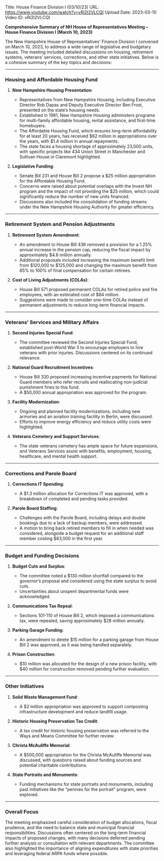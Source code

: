 Title: House Finance Division I (03/10/23)
URL: https://www.youtube.com/watch?v=vRi2I2VLCQI
Upload Date: 2023-03-10
Video ID: vRi2I2VLCQI

**Comprehensive Summary of NH House of Representatives Meeting – House Finance Division I (March 10, 2023)**

The New Hampshire House of Representatives’ Finance Division I convened on March 10, 2023, to address a wide range of legislative and budgetary issues. The meeting included detailed discussions on housing, retirement systems, veterans’ services, corrections, and other state initiatives. Below is a cohesive summary of the key topics and decisions:

---

### **Housing and Affordable Housing Fund**
1. **New Hampshire Housing Presentation**:
   - Representatives from New Hampshire Housing, including Executive Director Rob Dapas and Deputy Executive Director Ben Frost, presented on the state’s housing needs.
   - Established in 1981, New Hampshire Housing administers programs for multi-family affordable housing, rental assistance, and first-time homebuyers.
   - The Affordable Housing Fund, which ensures long-term affordability for at least 20 years, has received $62 million in appropriations over the years, with $1.4 million in annual repayments.
   - The state faces a housing shortage of approximately 23,000 units, with specific projects like 434 Union Street in Manchester and Sullivan House in Claremont highlighted.

2. **Legislative Funding**:
   - Senate Bill 231 and House Bill 2 propose a $25 million appropriation for the Affordable Housing Fund.
   - Concerns were raised about potential overlaps with the Invest NH program and the impact of not providing the $25 million, which could significantly reduce the number of new units financed.
   - Discussions also included the consolidation of funding streams under the New Hampshire Housing Authority for greater efficiency.

---

### **Retirement System and Pension Adjustments**
1. **Retirement System Amendment**:
   - An amendment to House Bill 436 removed a provision for a 1.25% annual increase in the pension cap, reducing the fiscal impact by approximately $4.8 million annually.
   - Additional proposals included increasing the maximum benefit limit from $120,000 to $125,000 and changing the maximum benefit from 85% to 100% of final compensation for certain retirees.

2. **Cost of Living Adjustments (COLAs)**:
   - House Bill 571 proposed permanent COLAs for retired police and fire employees, with an estimated cost of $84 million.
   - Suggestions were made to consider one-time COLAs instead of permanent adjustments to reduce long-term financial impacts.

---

### **Veterans’ Services and Military Affairs**
1. **Second Injuries Special Fund**:
   - The committee reviewed the Second Injuries Special Fund, established post-World War II to encourage employers to hire veterans with prior injuries. Discussions centered on its continued relevance.

2. **National Guard Recruitment Incentives**:
   - House Bill 330 proposed increasing incentive payments for National Guard members who refer recruits and reallocating non-judicial punishment fines to this fund.
   - A $50,000 annual appropriation was approved for the program.

3. **Facility Modernization**:
   - Ongoing and planned facility modernizations, including new armories and an aviation training facility in Berlin, were discussed.
   - Efforts to improve energy efficiency and reduce utility costs were highlighted.

4. **Veterans Cemetery and Support Services**:
   - The state veterans cemetery has ample space for future expansions, and Veterans Services assist with benefits, employment, housing, healthcare, and mental health support.

---

### **Corrections and Parole Board**
1. **Corrections IT Spending**:
   - A $1.3 million allocation for Corrections IT was approved, with a breakdown of completed and pending tasks provided.

2. **Parole Board Staffing**:
   - Challenges with the Parole Board, including delays and double bookings due to a lack of backup members, were addressed.
   - A motion to bring back retired members to fill in when needed was considered, alongside a budget request for an additional staff member costing $83,000 in the first year.

---

### **Budget and Funding Decisions**
1. **Budget Cuts and Surplus**:
   - The committee noted a $130 million shortfall compared to the governor’s proposal and considered using the state surplus to avoid cuts.
   - Uncertainties about unspent departmental funds were acknowledged.

2. **Communications Tax Repeal**:
   - Sections 101-110 of House Bill 2, which imposed a communications tax, were repealed, saving approximately $28 million annually.

3. **Parking Garage Funding**:
   - An amendment to delete $15 million for a parking garage from House Bill 2 was approved, as it was being handled separately.

4. **Prison Construction**:
   - $10 million was allocated for the design of a new prison facility, with $40 million for construction removed pending further evaluation.

---

### **Other Initiatives**
1. **Solid Waste Management Fund**:
   - A $2 million appropriation was approved to support composting infrastructure development and reduce landfill usage.

2. **Historic Housing Preservation Tax Credit**:
   - A tax credit for historic housing preservation was referred to the Ways and Means Committee for further review.

3. **Christa McAuliffe Memorial**:
   - A $500,000 appropriation for the Christa McAuliffe Memorial was discussed, with questions raised about funding sources and potential charitable contributions.

4. **State Portraits and Monuments**:
   - Funding mechanisms for state portraits and monuments, including past initiatives like the "pennies for the portrait" program, were explored.

---

### **Overall Focus**
The meeting emphasized careful consideration of budget allocations, fiscal prudence, and the need to balance state and municipal financial responsibilities. Discussions often centered on the long-term financial impacts of proposed changes, with many decisions deferred pending further analysis or consultation with relevant departments. The committee also highlighted the importance of aligning expenditures with state priorities and leveraging federal ARPA funds where possible.